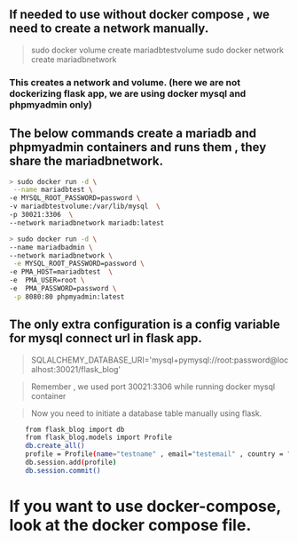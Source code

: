 ## If needed to use without docker compose , we need to create a network manually.

>sudo docker volume create mariadbtestvolume
>sudo docker network create mariadbnetwork

### This creates a network and volume. (here we are not dockerizing flask app, we are using docker mysql and phpmyadmin only)

## The below commands create a mariadb and phpmyadmin containers and runs them , they share the mariadbnetwork.

```sh
> sudo docker run -d \
 --name mariadbtest \
-e MYSQL_ROOT_PASSWORD=password \
-v mariadbtestvolume:/var/lib/mysql  \ 
-p 30021:3306  \ 
--network mariadbnetwork mariadb:latest
```

```sh
> sudo docker run -d \
--name mariadbadmin \ 
--network mariadbnetwork \
 -e MYSQL_ROOT_PASSWORD=password \ 
-e PMA_HOST=mariadbtest  \
-e  PMA_USER=root \
-e  PMA_PASSWORD=password \
 -p 8080:80 phpmyadmin:latest
```

## The only extra configuration is a config variable for mysql connect url  in flask app. 

> SQLALCHEMY_DATABASE_URI='mysql+pymysql://root:password@localhost:30021/flask_blog'

> Remember  , we used port 30021:3306 while running docker mysql container

> Now you need to initiate a database table manually using flask.

```sh
	from flask_blog import db
	from flask_blog.models import Profile
	db.create_all()
	profile = Profile(name="testname" , email="testemail" , country = "yourcountry" , hobbies = "your hobbies")
	db.session.add(profile)
	db.session.commit()
```


# If you want to use docker-compose, look at the docker compose file. 
